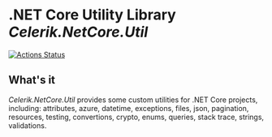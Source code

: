 # .NET Core Utility Library *Celerik.NetCore.Util*

[![Actions Status](https://github.com/celerik/celerik-netcore-util/workflows/net-core-build/badge.svg)](https://github.com/celerik/celerik-netcore-util/actions)

## What's it

*Celerik.NetCore.Util* provides some custom utilities for .NET Core projects, including: attributes, azure, datetime, exceptions, files, json, pagination, resources, testing, convertions, crypto, enums, queries, stack trace, strings, validations.